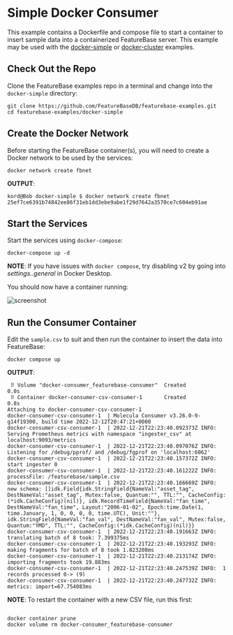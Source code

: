 # Simple Docker Consumer
This example contains a Dockerfile and compose file to start a container to insert sample data into a containerized FeatureBase server. This example may be used with the [docker-simple](https://github.com/FeatureBaseDB/featurebase-examples/tree/main/docker-simple) or [docker-cluster](https://github.com/FeatureBaseDB/featurebase-examples/tree/main/docker-cluster) examples.

## Check Out the Repo
Clone the FeatureBase examples repo in a terminal and change into the `docker-simple` directory:

```
git clone https://github.com/FeatureBaseDB/featurebase-examples.git
cd featurebase-examples/docker-simple
```

## Create the Docker Network
Before starting the FeatureBase container(s), you will need to create a Docker network to be used by the services:

```
docker network create fbnet
```

**OUTPUT**:

```
kord@Bob docker-simple $ docker network create fbnet
25ef7ce6391b74842ee86f31eb1dd3ebe9abe1f29d7642a3570ce7c604eb91ae
```

## Start the Services
Start the services using `docker-compose`:

```
docker-compose up -d
```

**NOTE**: If you have issues with `docker compose`, try disabling v2 by going into *settings..general* in Docker Desktop.

You should now have a container running:

![screenshot](container.png)


## Run the Consumer Container
Edit the `sample.csv` to suit and then run the container to insert the data into FeatureBase:

```
docker compose up
```

**OUTPUT**:

```
 ⠿ Volume "docker-consumer_featurebase-consumer"  Created                                                          0.0s
 ⠿ Container docker-consumer-csv-consumer-1       Created                                                          0.8s
Attaching to docker-consumer-csv-consumer-1
docker-consumer-csv-consumer-1  | Molecula Consumer v3.26.0-9-g14f19300, build time 2022-12-12T20:47:21+0000
docker-consumer-csv-consumer-1  | 2022-12-21T22:23:40.092373Z INFO:  Serving Prometheus metrics with namespace "ingester_csv" at localhost:9093/metrics
docker-consumer-csv-consumer-1  | 2022-12-21T22:23:40.097076Z INFO:  Listening for /debug/pprof/ and /debug/fgprof on 'localhost:6062'
docker-consumer-csv-consumer-1  | 2022-12-21T22:23:40.157372Z INFO:  start ingester 0
docker-consumer-csv-consumer-1  | 2022-12-21T22:23:40.161222Z INFO:  processFile: /featurebase/sample.csv
docker-consumer-csv-consumer-1  | 2022-12-21T22:23:40.166669Z INFO:  new schema: []idk.Field{idk.StringField{NameVal:"asset_tag", DestNameVal:"asset_tag", Mutex:false, Quantum:"", TTL:"", CacheConfig:(*idk.CacheConfig)(nil)}, idk.RecordTimeField{NameVal:"fan_time", DestNameVal:"fan_time", Layout:"2006-01-02", Epoch:time.Date(1, time.January, 1, 0, 0, 0, 0, time.UTC), Unit:""}, idk.StringField{NameVal:"fan_val", DestNameVal:"fan_val", Mutex:false, Quantum:"YMD", TTL:"", CacheConfig:(*idk.CacheConfig)(nil)}}
docker-consumer-csv-consumer-1  | 2022-12-21T22:23:40.191663Z INFO:  translating batch of 8 took: 7.399375ms
docker-consumer-csv-consumer-1  | 2022-12-21T22:23:40.193293Z INFO:  making fragments for batch of 8 took 1.823208ms
docker-consumer-csv-consumer-1  | 2022-12-21T22:23:40.213174Z INFO:  importing fragments took 19.883ms
docker-consumer-csv-consumer-1  | 2022-12-21T22:23:40.247539Z INFO:  1 records processed 0-> (9)
docker-consumer-csv-consumer-1  | 2022-12-21T22:23:40.247732Z INFO:  metrics: import=67.754083ms
```

**NOTE**:
To restart the container with a new CSV file, run this first:

```

docker container prune
docker volume rm docker-consumer_featurebase-consumer
```